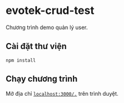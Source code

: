 # evotek-crud-test

Chương trình demo quản lý user.


## Cài đặt thư viện

```
npm install
```

## Chạy chương trình


Mở địa chỉ [`localhost:3000/.`](http://localhost:3000/) trên trình duyệt.
